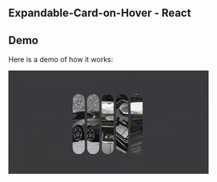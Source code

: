 ## Expandable-Card-on-Hover - React

## Demo

Here is a demo of how it works:

![Demo](./src/img/demo.gif)
